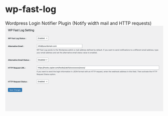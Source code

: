 # wp-fast-log
Wordpress Login Notifier Plugin (Notify width mail and HTTP requests)
![Screenshot](wp-fast-log.png)

